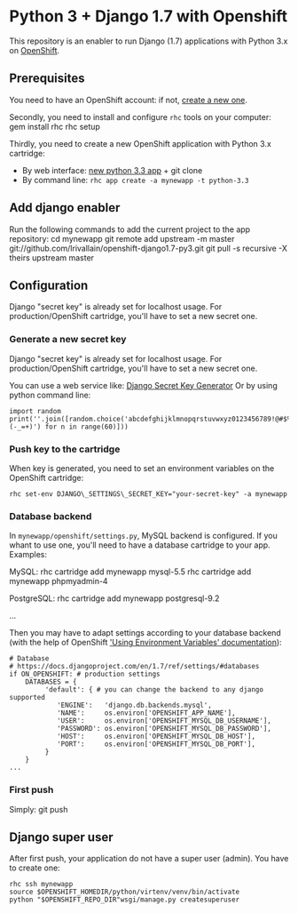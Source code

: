 Python 3 + Django 1.7 with Openshift
====================================

This repository is an enabler to run Django (1.7) applications with Python 3.x on [OpenShift](https://openshift.redhat.com/).

Prerequisites
-------------

You need to have an OpenShift account: if not, [create a new one](https://www.openshift.com/app/account/new).

Secondly, you need to install and configure `rhc` tools on your computer:
    gem install rhc
    rhc setup

Thirdly, you need to create a new OpenShift application with Python 3.x cartridge: 
- By web interface: [new python 3.3 app](https://openshift.redhat.com/app/console/application_type/cart!python-3.3) + git clone
- By command line: `rhc app create -a mynewapp -t python-3.3`

Add django enabler
------------------

Run the following commands to add the current project to the app repository:
    cd mynewapp
    git remote add upstream -m master git://github.com/lrivallain/openshift-django1.7-py3.git
    git pull -s recursive -X theirs upstream master

Configuration
-------------

Django "secret key" is already set for localhost usage. For production/OpenShift cartridge, you'll have to set a new secret one.

### Generate a new secret key

Django "secret key" is already set for localhost usage. For production/OpenShift cartridge, you'll have to set a new secret one.

You can use a web service like: [Django Secret Key Generator](http://www.miniwebtool.com/django-secret-key-generator/)
Or by using python command line:  

    import random
    print(''.join([random.choice('abcdefghijklmnopqrstuvwxyz0123456789!@#$%^&*(-_=+)') for n in range(60)]))

### Push key to the cartridge

When key is generated, you need to set an environment variables on the OpenShift cartridge:

    rhc set-env DJANGO\_SETTINGS\_SECRET_KEY="your-secret-key" -a mynewapp

### Database backend

In `mynewapp/openshift/settings.py`, MySQL backend is configured. If you whant to use one, you'll need to have a database cartridge to your app. Examples:

MySQL:
    rhc cartridge add mynewapp mysql-5.5
    rhc cartridge add mynewapp phpmyadmin-4

PostgreSQL:
    rhc cartridge add mynewapp postgresql-9.2

...

Then you may have to adapt settings according to your database backend (with the help of OpenShift ['Using Environment Variables' documentation](https://developers.openshift.com/en/managing-environment-variables.html)):

```
# Database
# https://docs.djangoproject.com/en/1.7/ref/settings/#databases
if ON_OPENSHIFT: # production settings
    DATABASES = {
         'default': { # you can change the backend to any django supported
            'ENGINE':   'django.db.backends.mysql',
            'NAME':     os.environ['OPENSHIFT_APP_NAME'],
            'USER':     os.environ['OPENSHIFT_MYSQL_DB_USERNAME'],
            'PASSWORD': os.environ['OPENSHIFT_MYSQL_DB_PASSWORD'],
            'HOST':     os.environ['OPENSHIFT_MYSQL_DB_HOST'],
            'PORT':     os.environ['OPENSHIFT_MYSQL_DB_PORT'],
         }
    }
...
```

### First push
Simply:
    git push


Django super user
-----------------
After first push, your application do not have a super user (admin). You have to create one:

    rhc ssh mynewapp
    source $OPENSHIFT_HOMEDIR/python/virtenv/venv/bin/activate
    python "$OPENSHIFT_REPO_DIR"wsgi/manage.py createsuperuser






